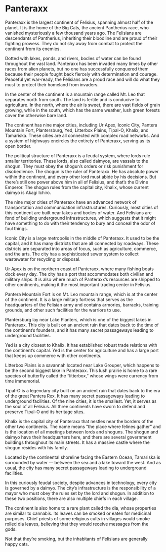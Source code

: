 # Panteraxx

Panteraxx is the largest continent of Felisius, spanning almost half of the planet. It is the home of the Big Cats, the ancient Pantherius race, who vanished mysteriously a few thousand years ago. The Felisians are descendants of Pantherius, inheriting their bloodline and are proud of their fighting prowess. They do not shy away from combat to protect the continent from its enemies.

Dotted with lakes, ponds, and rivers, bodies of water can be found throughout the vast land. Panteraxx has been invaded many times by other races from alien planets, but no one has successfully conquered them because their people fought back fiercely with determination and courage. Peaceful yet war-ready, the Felisians are a proud race and will do what they must to protect their homeland from invaders.

In the center of the continent is a mountain range called Mt. Leo that separates north from south. The land is fertile and is conducive to agriculture. In the north, where the air is sweet, there are vast fields of grain growing, while in the south, which has the same weather, lush green forests cover the otherwise bare land.

The continent has nine major cities, including Ur Apex, Iconic City, Pantera Mountain Fort, Plantersburg, Yed, Litterbox Plains, Tipal-O, Khalix, and Tamariska. These cities are all connected with complex road networks. And a system of highways encircles the entirety of Panteraxx, serving as its open border.

The political structure of Panteraxx is a feudal system, where lords rule smaller territories. These lords, also called daimyos, are vassals to the shogun. They must obey the shogun’s orders or risk punishment for disobedience. The shogun is the ruler of Panteraxx. He has absolute power within the continent, and every other lord must abide by his decisions. But there’s still one power above him in all of Felisius, and that’s the Divine Emperor. The shogun rules from the capital city, Khalix, whose current daimyo is Akagi Ichiro.

The nine major cities of Panteraxx have an advanced network of transportation and communication infrastructures. Curiously, most cities of this continent are built near lakes and bodies of water. And Felisians are fond of building underground infrastructures, which suggests that it might have something to do with their tendency to bury and conceal the odor of foul things.

Iconic City is a large metropolis in the middle of Panteraxx. It used to be the capital, and it has many districts that are all connected by roadways. These districts are separated into areas of focus, such as agriculture, commerce, and the arts. The city has a sophisticated sewer system to collect wastewater for recycling or disposal.

Ur Apex is on the northern coast of Panteraxx, where many fishing boats dock every day. The city has a port that accommodates both civilian and military ships. It is also where much of Panteraxx’s resources are shipped to other continents, making it the most important trading center in Felisius.

Pantera Mountain Fort is on Mt. Leo mountain range, which is at the center of the continent. It is a large military fortress that serves as the headquarters of the Felisian army and contains armories, barracks, training grounds, and other such facilities for the warriors to use.

Plantersburg lay near Lake Planters, which is one of the biggest lakes in Panteraxx. This city is built on an ancient ruin that dates back to the time of the continent’s founders, and it has many secret passageways leading to underground facilities.

Yed is a city closest to Khalix. It has established robust trade relations with the continent’s capital. Yed is the center for agriculture and has a large port that keeps up commerce with other continents.

Litterbox Plains is a savannah located near Lake Grouper, which happens to be the second biggest lake in Panteraxx. This lush prairie is home to a rare species of butterfly called the “litterbox,” whose wings were currency from time immemorial.

Tipal-O is a legendary city built on an ancient ruin that dates back to the era of the great Pantera Rex. It has many secret passageways leading to underground facilities. Of the nine cities, it is the smallest. Yet, it serves as the soul of all Felisius. All three continents have sworn to defend and preserve Tipal-O and its heritage sites.

Khalix is the capital city of Panteraxx that nestles near the borders of the other two continents. The name means “the place where felines gather” and is the location of all meetings between lords and shoguns. The shogun and daimyo have their headquarters here, and there are several government buildings throughout its main streets. It has a massive castle where the shogun resides with his family.

Located by the continental shoreline facing the Eastern Ocean, Tamariska is surrounded by water — between the sea and a lake toward the west. And as usual, the city has many secret passageways leading to underground facilities.

In this curiously feudal society, despite advances in technology, every city is governed by a daimyo. The city’s infrastructure is the responsibility of a mayor who must obey the rules set by the lord and shogun. In addition to these two positions, there are also multiple chiefs in each village.

The continent is also home to a rare plant called the dia, whose properties are similar to cannabis. Its leaves can be smoked or eaten for medicinal purposes. Chief priests of some religious cults in villages would smoke rolled dia leaves, believing that they would receive messages from the gods.

Not that they’re smoking, but the inhabitants of Felisians are generally happy cats.
